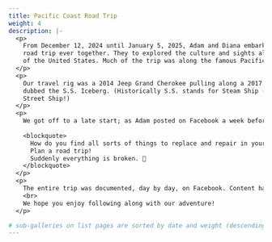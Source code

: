 ```yaml
---
title: Pacific Coast Road Trip
weight: 4
description: |-
  <p>
    From December 12, 2024 until January 5, 2025, Adam and Diana embarked on their longest
    road trip ever together. They to explored the culture and sights along the western coastline
    of the United States. Much of the trip was along the famous Pacific Coast Highway, or "PCH".
  </p>
  <p>
    Our travel rig was a 2014 Jeep Grand Cherokee pulling along a 2017 Escape 21C travel trailer,
    dubbed the S.S. Iceberg. (Historically S.S. stands for Steam Ship - but in this case it is a
    Street Ship!)
  </p>
  <p>
    We got off to a late start; as Adam posted on Facebook a week before:
  
    <blockquote>
      How do you find all sorts of things to replace and repair in your car?
      Plan a road trip!
      Suddenly everything is broken. 💸
    </blockquote>
  </p>
  <p>
    The entire trip was documented, day by day, on Facebook. Content has been copied here.
    <br>
    We hope you enjoy following along with our adventure!
  </p>

# sub-galleries on list pages are sorted by date and weight (descending)
---
```

